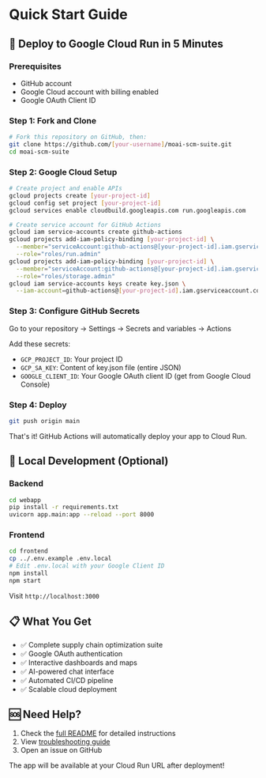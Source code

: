 # Quick Start Guide

## 🚀 Deploy to Google Cloud Run in 5 Minutes

### Prerequisites
- GitHub account
- Google Cloud account with billing enabled
- Google OAuth Client ID

### Step 1: Fork and Clone
```bash
# Fork this repository on GitHub, then:
git clone https://github.com/[your-username]/moai-scm-suite.git
cd moai-scm-suite
```

### Step 2: Google Cloud Setup
```bash
# Create project and enable APIs
gcloud projects create [your-project-id]
gcloud config set project [your-project-id]
gcloud services enable cloudbuild.googleapis.com run.googleapis.com

# Create service account for GitHub Actions
gcloud iam service-accounts create github-actions
gcloud projects add-iam-policy-binding [your-project-id] \
  --member="serviceAccount:github-actions@[your-project-id].iam.gserviceaccount.com" \
  --role="roles/run.admin"
gcloud projects add-iam-policy-binding [your-project-id] \
  --member="serviceAccount:github-actions@[your-project-id].iam.gserviceaccount.com" \
  --role="roles/storage.admin"
gcloud iam service-accounts keys create key.json \
  --iam-account=github-actions@[your-project-id].iam.gserviceaccount.com
```

### Step 3: Configure GitHub Secrets
Go to your repository → Settings → Secrets and variables → Actions

Add these secrets:
- `GCP_PROJECT_ID`: Your project ID
- `GCP_SA_KEY`: Content of key.json file (entire JSON)
- `GOOGLE_CLIENT_ID`: Your Google OAuth client ID (get from Google Cloud Console)

### Step 4: Deploy
```bash
git push origin main
```

That's it! GitHub Actions will automatically deploy your app to Cloud Run.

## 🔧 Local Development (Optional)

### Backend
```bash
cd webapp
pip install -r requirements.txt
uvicorn app.main:app --reload --port 8000
```

### Frontend
```bash
cd frontend
cp ../.env.example .env.local
# Edit .env.local with your Google Client ID
npm install
npm start
```

Visit `http://localhost:3000`

## 📋 What You Get

- ✅ Complete supply chain optimization suite
- ✅ Google OAuth authentication
- ✅ Interactive dashboards and maps
- ✅ AI-powered chat interface
- ✅ Automated CI/CD pipeline
- ✅ Scalable cloud deployment

## 🆘 Need Help?

1. Check the [full README](README.md) for detailed instructions
2. View [troubleshooting guide](DEPLOYMENT-STATUS.md)
3. Open an issue on GitHub

The app will be available at your Cloud Run URL after deployment!